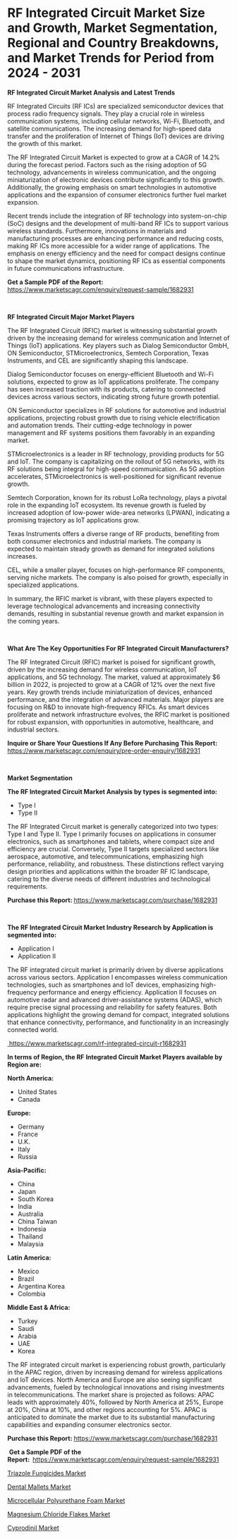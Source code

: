 <p><h1>RF Integrated Circuit Market Size and Growth, Market Segmentation, Regional and Country Breakdowns, and Market Trends for Period from 2024 -  2031</h1></p><p><strong>RF Integrated Circuit Market Analysis and Latest Trends</strong></p>
<p><p>RF Integrated Circuits (RF ICs) are specialized semiconductor devices that process radio frequency signals. They play a crucial role in wireless communication systems, including cellular networks, Wi-Fi, Bluetooth, and satellite communications. The increasing demand for high-speed data transfer and the proliferation of Internet of Things (IoT) devices are driving the growth of this market.</p><p>The RF Integrated Circuit Market is expected to grow at a CAGR of 14.2% during the forecast period. Factors such as the rising adoption of 5G technology, advancements in wireless communication, and the ongoing miniaturization of electronic devices contribute significantly to this growth. Additionally, the growing emphasis on smart technologies in automotive applications and the expansion of consumer electronics further fuel market expansion.</p><p>Recent trends include the integration of RF technology into system-on-chip (SoC) designs and the development of multi-band RF ICs to support various wireless standards. Furthermore, innovations in materials and manufacturing processes are enhancing performance and reducing costs, making RF ICs more accessible for a wider range of applications. The emphasis on energy efficiency and the need for compact designs continue to shape the market dynamics, positioning RF ICs as essential components in future communications infrastructure.</p></p>
<p><strong>Get a Sample PDF of the Report:&nbsp;</strong> <a href="https://www.marketscagr.com/enquiry/request-sample/1682931?utm_campaign=1683&utm_medium=2&utm_source=Github&utm_content=ia&utm_term=19102024&utm_id=rf-integrated-circuit">https://www.marketscagr.com/enquiry/request-sample/1682931</a></p>
<p>&nbsp;</p>
<p><strong>RF Integrated Circuit Major Market Players</strong></p>
<p><p>The RF Integrated Circuit (RFIC) market is witnessing substantial growth driven by the increasing demand for wireless communication and Internet of Things (IoT) applications. Key players such as Dialog Semiconductor GmbH, ON Semiconductor, STMicroelectronics, Semtech Corporation, Texas Instruments, and CEL are significantly shaping this landscape.</p><p>Dialog Semiconductor focuses on energy-efficient Bluetooth and Wi-Fi solutions, expected to grow as IoT applications proliferate. The company has seen increased traction with its products, catering to connected devices across various sectors, indicating strong future growth potential.</p><p>ON Semiconductor specializes in RF solutions for automotive and industrial applications, projecting robust growth due to rising vehicle electrification and automation trends. Their cutting-edge technology in power management and RF systems positions them favorably in an expanding market.</p><p>STMicroelectronics is a leader in RF technology, providing products for 5G and IoT. The company is capitalizing on the rollout of 5G networks, with its RF solutions being integral for high-speed communication. As 5G adoption accelerates, STMicroelectronics is well-positioned for significant revenue growth.</p><p>Semtech Corporation, known for its robust LoRa technology, plays a pivotal role in the expanding IoT ecosystem. Its revenue growth is fueled by increased adoption of low-power wide-area networks (LPWAN), indicating a promising trajectory as IoT applications grow.</p><p>Texas Instruments offers a diverse range of RF products, benefiting from both consumer electronics and industrial markets. The company is expected to maintain steady growth as demand for integrated solutions increases.</p><p>CEL, while a smaller player, focuses on high-performance RF components, serving niche markets. The company is also poised for growth, especially in specialized applications.</p><p>In summary, the RFIC market is vibrant, with these players expected to leverage technological advancements and increasing connectivity demands, resulting in substantial revenue growth and market expansion in the coming years.</p></p>
<p>&nbsp;</p>
<p><strong>What Are The Key Opportunities For RF Integrated Circuit Manufacturers?</strong></p>
<p><p>The RF Integrated Circuit (RFIC) market is poised for significant growth, driven by the increasing demand for wireless communication, IoT applications, and 5G technology. The market, valued at approximately $6 billion in 2022, is projected to grow at a CAGR of 12% over the next five years. Key growth trends include miniaturization of devices, enhanced performance, and the integration of advanced materials. Major players are focusing on R&D to innovate high-frequency RFICs. As smart devices proliferate and network infrastructure evolves, the RFIC market is positioned for robust expansion, with opportunities in automotive, healthcare, and industrial sectors.</p></p>
<p><strong>Inquire or Share Your Questions If Any Before Purchasing This Report:</strong> <a href="https://www.marketscagr.com/enquiry/pre-order-enquiry/1682931?utm_campaign=1683&utm_medium=2&utm_source=Github&utm_content=ia&utm_term=19102024&utm_id=rf-integrated-circuit">https://www.marketscagr.com/enquiry/pre-order-enquiry/1682931</a></p>
<p>&nbsp;</p>
<p><strong>Market Segmentation</strong></p>
<p><strong>The RF Integrated Circuit Market Analysis by types is segmented into:</strong></p>
<p><ul><li>Type I</li><li>Type II</li></ul></p>
<p><p>The RF Integrated Circuit market is generally categorized into two types: Type I and Type II. Type I primarily focuses on applications in consumer electronics, such as smartphones and tablets, where compact size and efficiency are crucial. Conversely, Type II targets specialized sectors like aerospace, automotive, and telecommunications, emphasizing high performance, reliability, and robustness. These distinctions reflect varying design priorities and applications within the broader RF IC landscape, catering to the diverse needs of different industries and technological requirements.</p></p>
<p><strong>Purchase this Report:&nbsp;</strong><a href="https://www.marketscagr.com/purchase/1682931?utm_campaign=1683&utm_medium=2&utm_source=Github&utm_content=ia&utm_term=19102024&utm_id=rf-integrated-circuit">https://www.marketscagr.com/purchase/1682931</a></p>
<p>&nbsp;</p>
<p><strong>The RF Integrated Circuit Market Industry Research by Application is segmented into:</strong></p>
<p><ul><li>Application I</li><li>Application II</li></ul></p>
<p><p>The RF integrated circuit market is primarily driven by diverse applications across various sectors. Application I encompasses wireless communication technologies, such as smartphones and IoT devices, emphasizing high-frequency performance and energy efficiency. Application II focuses on automotive radar and advanced driver-assistance systems (ADAS), which require precise signal processing and reliability for safety features. Both applications highlight the growing demand for compact, integrated solutions that enhance connectivity, performance, and functionality in an increasingly connected world.</p></p>
<p><a href="https://www.marketscagr.com/rf-integrated-circuit-r1682931?utm_campaign=1683&utm_medium=2&utm_source=Github&utm_content=ia&utm_term=19102024&utm_id=rf-integrated-circuit">&nbsp;https://www.marketscagr.com/rf-integrated-circuit-r1682931</a></p>
<p><strong>In terms of Region, the RF Integrated Circuit Market Players available by Region are:</strong></p>
<p>
    <p> <strong> North America: </strong>
        <ul>
            <li>United States</li>
            <li>Canada</li>
        </ul>
        </p> 
    <p> <strong> Europe: </strong>
        <ul>
            <li>Germany</li>
            <li>France</li>
            <li>U.K.</li>
            <li>Italy</li>
            <li>Russia</li>
        </ul>
        </p> 
    <p> <strong> Asia-Pacific: </strong>
        <ul>
            <li>China</li>
            <li>Japan</li>
            <li>South Korea</li>
            <li>India</li>
            <li>Australia</li>
            <li>China Taiwan</li>
            <li>Indonesia</li>
            <li>Thailand</li>
            <li>Malaysia</li>
        </ul>
        </p> 
    <p> <strong> Latin America: </strong>
        <ul>
            <li>Mexico</li>
            <li>Brazil</li>
            <li>Argentina Korea</li>
            <li>Colombia</li>
        </ul>
        </p> 
    <p> <strong> Middle East & Africa: </strong>
        <ul>
            <li>Turkey</li>
            <li>Saudi</li>
            <li>Arabia</li>
            <li>UAE</li>
            <li>Korea</li>
        </ul>
    </p>
    </p>
<p><p>The RF integrated circuit market is experiencing robust growth, particularly in the APAC region, driven by increasing demand for wireless applications and IoT devices. North America and Europe are also seeing significant advancements, fueled by technological innovations and rising investments in telecommunications. The market share is projected as follows: APAC leads with approximately 40%, followed by North America at 25%, Europe at 20%, China at 10%, and other regions accounting for 5%. APAC is anticipated to dominate the market due to its substantial manufacturing capabilities and expanding consumer electronics sector.</p></p>
<p><strong>Purchase this Report: </strong><a href="https://www.marketscagr.com/purchase/1682931?utm_campaign=1683&utm_medium=2&utm_source=Github&utm_content=ia&utm_term=19102024&utm_id=rf-integrated-circuit">https://www.marketscagr.com/purchase/1682931</a></p>
<p>&nbsp;<strong>Get a Sample PDF of the Report:&nbsp;&nbsp;</strong><a href="https://www.marketscagr.com/enquiry/request-sample/1682931?utm_campaign=1683&utm_medium=2&utm_source=Github&utm_content=ia&utm_term=19102024&utm_id=rf-integrated-circuit">https://www.marketscagr.com/enquiry/request-sample/1682931</a></p>
<p><strong></strong></p>
<p><p><a href="https://www.linkedin.com/pulse/triazole-fungicides-market-global-regional-analysis-focus-hdfsf?utm_campaign=1683&utm_medium=2&utm_source=Github&utm_content=ia&utm_term=19102024&utm_id=rf-integrated-circuit">Triazole Fungicides Market</a></p><p><a href="https://github.com/AnnDiaz698/Market-Research-Report-List-1/blob/main/dental-mallets-market.md?utm_campaign=1683&utm_medium=2&utm_source=Github&utm_content=ia&utm_term=19102024&utm_id=rf-integrated-circuit">Dental Mallets Market</a></p><p><a href="https://www.linkedin.com/pulse/microcellular-polyurethane-foam-industry-sector-market-dynamics-p4yuf?utm_campaign=1683&utm_medium=2&utm_source=Github&utm_content=ia&utm_term=19102024&utm_id=rf-integrated-circuit">Microcellular Polyurethane Foam Market</a></p><p><a href="https://www.linkedin.com/pulse/global-magnesium-chloride-flakes-market-exploring-share-trends-1rmnf?utm_campaign=1683&utm_medium=2&utm_source=Github&utm_content=ia&utm_term=19102024&utm_id=rf-integrated-circuit">Magnesium Chloride Flakes Market</a></p><p><a href="https://www.linkedin.com/pulse/strategic-roadmap-success-global-cyprodinil-market-analysis-2024-y6ejf?utm_campaign=1683&utm_medium=2&utm_source=Github&utm_content=ia&utm_term=19102024&utm_id=rf-integrated-circuit">Cyprodinil Market</a></p></p>